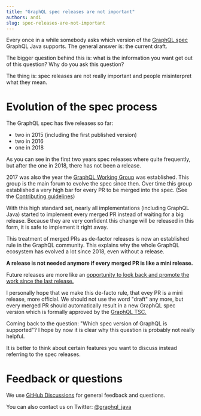 ```yaml
---
title: "GraphQL spec releases are not important"
authors: andi
slug: spec-releases-are-not-important
---
```


Every once in a while somebody asks which version of the [GraphQL spec](https://github.com/graphql/graphql-spec)
GraphQL Java supports. The general answer is: the current draft.

The bigger question behind this is: what is the information you want get out of this question?
Why do you ask this question?

The thing is: spec releases are not really important and people misinterpret what they mean.

# Evolution of the spec process

The GraphQL spec has five releases so far:

- two in 2015 (including the first published version)
- two in 2016
- one in 2018

As you can see in the first two years spec releases where quite frequently, but after the one in 2018,
there has not been a release.

2017 was also the year the [GraphQL Working Group](https://github.com/graphql/graphql-wg) was established.
This group is the main forum to evolve the spec since then. Over time this group established a very high bar
for every PR to be merged into the spec. (See the [Contributing guidelines](https://github.com/graphql/graphql-spec/blob/main/CONTRIBUTING.md))

With this high standard set, nearly all implementations (including GraphQL Java) started to implement every
merged PR instead of waiting for a big release. Because they are very confident this change will be released
in this form, it is safe to implement it right away.

This treatment of merged PRs as de-factor releases is now an established rule in the GraphQL community.
This explains why the whole GraphQL ecosystem has evolved a lot since 2018, even without a release.

__A release is not needed anymore if every merged PR is like a mini release.__

Future releases are more like an
[opportunity to look back and promote the work since the last release.](https://github.com/graphql/graphql-wg/blob/main/notes/2021-02-04.md#promoting-and-documenting-spec-release-5m-brian)

I personally hope that we make this de-facto rule, that evey PR is a mini release, more official.
We should not use the word "draft" any more, but every merged PR should automatically result in a
new GraphQL spec version which is formally approved by the [GraphQL TSC.](https://github.com/graphql/graphql-wg/blob/main/GraphQL-TSC.md)

Coming back to the question: "Which spec version of GraphQL is supported"?
I hope by now it is clear why this question is probably not really helpful.

It is better to think about certain features you want to discuss instead referring to the spec releases.

# Feedback or questions
We use [GitHub Discussions](https://github.com/graphql-java/graphql-java/discussions) for general feedback and questions.

You can also contact us on Twitter: [@graphql_java](https://twitter.com/graphql_java)
